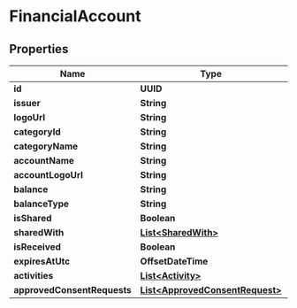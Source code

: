 

# FinancialAccount


## Properties

| Name | Type | Description | Notes |
|------------ | ------------- | ------------- | -------------|
|**id** | **UUID** |  |  [optional] |
|**issuer** | **String** |  |  [optional] |
|**logoUrl** | **String** |  |  [optional] |
|**categoryId** | **String** |  |  [optional] |
|**categoryName** | **String** |  |  [optional] |
|**accountName** | **String** |  |  [optional] |
|**accountLogoUrl** | **String** |  |  [optional] |
|**balance** | **String** |  |  [optional] |
|**balanceType** | **String** |  |  [optional] |
|**isShared** | **Boolean** |  |  [optional] |
|**sharedWith** | [**List&lt;SharedWith&gt;**](SharedWith.md) |  |  [optional] |
|**isReceived** | **Boolean** |  |  [optional] |
|**expiresAtUtc** | **OffsetDateTime** |  |  [optional] |
|**activities** | [**List&lt;Activity&gt;**](Activity.md) |  |  [optional] |
|**approvedConsentRequests** | [**List&lt;ApprovedConsentRequest&gt;**](ApprovedConsentRequest.md) |  |  [optional] |



